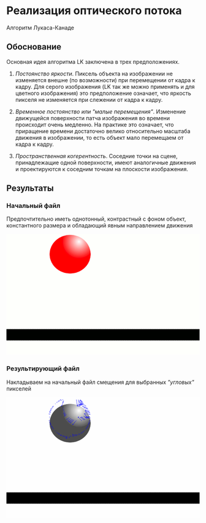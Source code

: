 # Реализация оптического потока
    
Алгоритм Лукаса-Канаде

## Обоснование

Основная идея алгоритма LK заключена в трех предположениях.

1. *Постоянство яркости*. Пиксель объекта на изображении не изменяется внешне (по возможности) при перемещении от кадра к кадру. Для серого изображения (LK так же можно применять и для цветного изображения) это предположение означает, что яркость пикселя не изменяется при слежении от кадра к кадру.

2. *Временное постоянство или "малые перемещения"*. Изменение движущейся поверхности патча изображения во времени происходит очень медленно. На практике это означает, что приращение времени достаточно велико относительно масштаба движения в изображении, то есть объект мало перемещаем от кадра к кадру.

3. *Пространственная когерентность*. Соседние точки на сцене, принадлежащие одной поверхности, имеют аналогичные движения и проектируются к соседним точкам на плоскости изображения.

## Результаты

### Начальный файл

Предпочтительно иметь однотонный, контрастный с фоном объект, константного размера и обладающий явным направлением движения

![](https://raw.githubusercontent.com/hack-dream/lucas-kanade-implementation/main/sample.gif)

### Результирующий файл

Накладываем на начальный файл смещения для выбранных _"угловых"_ пикселей

![](https://raw.githubusercontent.com/hack-dream/lucas-kanade-implementation/main/result.gif)
